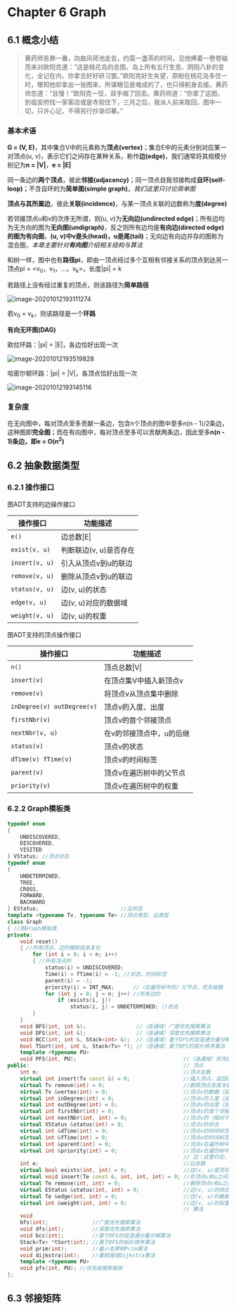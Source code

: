 # Chapter 6 Graph

## 6.1 概念小结

> 黄药师告罪一番，向曲风荷池走去，约莫一盏茶的时间，见他捧着一卷卷轴而来对欧阳克道：“这是桃花岛的总图，岛上所有五行生克、阴阳八卦的变化，全记在内，你拿去好好研习罢。”欧阳克好生失望，原盼在桃花岛多住一时，哪知他却拿出一张图来，所谋眼见是难成的了，也只得躬身去接。黄药师忽道：“且慢！”欧阳克一怔，双手缩了回去。黄药师道：“你拿了这图，到临安府找一家客店或是寺观住下，三月之后，我派人前来取回。图中一切，只许心记，不得另行抄录印摹。”

### 基本术语

**G = (V, E)**，其中集合V中的元素称为**顶点(vertex)**；集合E中的元素分别对应某一对顶点(u, v)，表示它们之间存在某种关系，称作**边(edge)**，我们通常将其规模分别记为**n = |V|**，**e = |E|**

同一条边的**两个顶点**，彼此**邻接(adjacency)**；同一顶点自我邻接构成**自环(self-loop)**；不含自环的为**简单图(simple graph)**，*我们这里只讨论简单图*

**顶点与其所属边**，彼此**关联(incidence)**，与某一顶点关联的边数称为**度(degree)**

若邻接顶点u和v的次序无所谓，则(u, v)为**无向边(undirected edge)**；所有边均为无方向的图为**无向图(undigraph)**，反之则所有边均是**有向边(directed edge)**的图为**有向图**，**(u, v)中v是头(head)，u是尾(tail)**；无向边有向边并存的图称为混合图，*本章主要针对**有向图**介绍相关结构与算法*

和树一样，图中也有**路径pi**，即由一顶点经过多个互相有邻接关系的顶点到达另一顶点pi = <v<sub>0</sub>，v<sub>1</sub>，...，v<sub>k</sub>>，长度|pi| = k

若路径上没有经过重复的顶点，则该路径为**简单路径**

![image-20201012193111274](https://i.loli.net/2020/10/12/LEKIzxsmZklBOT5.png)

若v<sub>0</sub> = v<sub>k</sub>，则该路径是一个**环路**

**有向无环图(DAG)**

欧拉环路：|pi| = |E|，各边恰好出现一次 

![image-20201012193519828](https://i.loli.net/2020/10/12/su9bMAocRkYFx7P.png)

哈密尔顿环路：|pi| = |V|，各顶点恰好出现一次

![image-20201012193145116](https://i.loli.net/2020/10/12/W5EqGhHazIYDA7t.png)

### 复杂度

在无向图中，每对顶点至多贡献一条边，包含n个顶点的图中至多n(n - 1)/2条边，这种图即**完全图**；而在有向图中，每对顶点至多可以贡献两条边，因此至多**n(n - 1)**条边，即**e = O(n<sup>2</sup>)**

## 6.2 抽象数据类型

### 6.2.1 操作接口

图ADT支持的边操作接口

| 操作接口       | 功能描述               |
| -------------- | ---------------------- |
| `e()`          | 边总数\|E\|            |
| `exist(v, u)`  | 判断联边(v, u)是否存在 |
| `insert(v, u)` | 引入从顶点v到u的联边   |
| `remove(v, u)` | 删除从顶点v到u的联边   |
| `status(v, u)` | 边(v, u)的状态         |
| `edge(v, u)`   | 边(v, u)对应的数据域   |
| `weight(v, u)` | 边(v, u)的权重         |

图ADT支持的顶点操作接口

| 操作接口                   | 功能描述                 |
| -------------------------- | ------------------------ |
| `n()`                      | 顶点总数\|V\|            |
| `insert(v)`                | 在顶点集V中插入新顶点v   |
| `remove(v)`                | 将顶点v从顶点集中删除    |
| `inDegree(v) outDegree(v)` | 顶点v的入度、出度        |
| `firstNbr(v)`              | 顶点v的首个邻接顶点      |
| `nextNbr(v, u)`            | 在v的邻接顶点中，u的后继 |
| `status(v)`                | 顶点v的状态              |
| `dTime(v) fTime(v)`        | 顶点v的时间标签          |
| `parent(v)`                | 顶点v在遍历树中的父节点  |
| `priority(v)`              | 顶点v在遍历树中的权重    |

### 6.2.2 Graph模板类

```cpp
typedef enum
{
    UNDISCOVERED,
    DISCOVERED,
    VISITED
} VStatus; //顶点状态
typedef enum
{
    UNDETERMINED,
    TREE,
    CROSS,
    FORWARD,
    BACKWARD
} EStatus;                          //边状态
template <typename Tv, typename Te> //顶点类型、边类型
class Graph
{ //图Graph模板类
private:
    void reset()
    { //所有顶点、边的辅助信息复位
        for (int i = 0; i < n; i++)
        { //所有顶点的
            status(i) = UNDISCOVERED;
            Time(i) = fTime(i) = -1; //状态，时间标签
            parent(i) = -1;
            priority(i) = INT_MAX;      //（在遍历树中的）父节点，优先级数
            for (int j = 0; j < n; j++) //所有边的
                if (exists(i, j))
                    status(i, j) = UNDETERMINED; //状态
        }
    }
    void BFS(int, int &);                //（连通域）广度优先搜索算法
    void DFS(int, int &);                //（连通域）深度优先搜索算法
    void BCC(int, int &, Stack<int> &);  //（连通域）基亍DFS的双连通分量分解算法
    bool TSort(int, int &, Stack<Tv> *); //（连通域）基亍DFS的拓扑排序算法
    template <typename PU>
    void PFS(int, PU);                                  //（连通域）优先级搜索框架
public:                                                 // 顶点
    int n;                                              //顶点总数
    virtual int insert(Tv const &) = 0;                 //插入顶点，返回编号
    virtual Tv remove(int) = 0;                         //删除顶点及其关联边，返回该顶点信息
    virtual Tv &vertex(int) = 0;                        //顶点v的数据（该顶点的确存在）
    virtual int inDegree(int) = 0;                      //顶点v的入度（该顶点的确存在）
    virtual int outDegree(int) = 0;                     //顶点v的出度（该顶点的确存在）
    virtual int firstNbr(int) = 0;                      //顶点v的首个邻接顶点
    virtual int nextNbr(int, int) = 0;                  //顶点v的（相对于顶点j的）下一邻接顶点
    virtual VStatus &status(int) = 0;                   //顶点v的状态
    virtual int &dTime(int) = 0;                        //顶点v的时间标签dTime
    virtual int &fTime(int) = 0;                        //顶点v的时间标签fTime
    virtual int &parent(int) = 0;                       //顶点v在遍历树中的父亲
    virtual int &priority(int) = 0;                     //顶点v在遍历树中的优先级数
                                                        // 边：这里约定，无向边均统一转化为斱向互逆的一对有向边，从而将无向图视作有向图的特例
    int e;                                              //边总数
    virtual bool exists(int, int) = 0;                  //边(v, u)是否存在
    virtual void insert(Te const &, int, int, int) = 0; //在顶点v和u之间插入权重为w的边e
    virtual Te remove(int, int) = 0;                    //删除顶点v和u之间的边e，返回该边信息
    virtual EStatus &status(int, int) = 0;              //边(v, u)的状态
    virtual Te &edge(int, int) = 0;                     //边(v, u)的数据（该边的确存在）
    virtual int &weight(int, int) = 0;                  //边(v, u)的权重
                                                        // 算法
    void
    bfs(int);              //广度优先搜索算法
    void dfs(int);         //深度优先搜索算法
    void bcc(int);         //基亍DFS的双连通分量分解算法
    Stack<Tv> *tSort(int); //基亍DFS的拓扑排序算法
    void prim(int);        //最小支撑树Prim算法
    void dijkstra(int);    //最短路径Dijkstra算法
    template <typename PU>
    void pfs(int, PU); //优先级搜索框架
};
```

## 6.3 邻接矩阵

